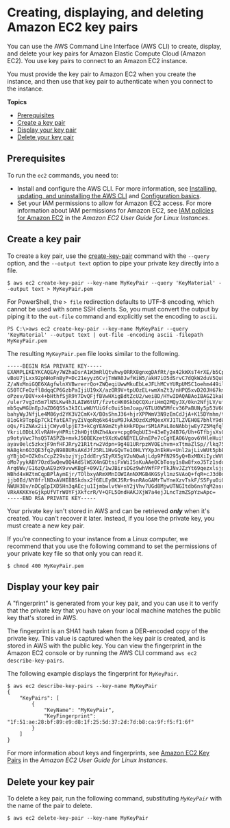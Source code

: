 # Creating, displaying, and deleting Amazon EC2 key pairs<a name="cli-services-ec2-keypairs"></a>

You can use the AWS Command Line Interface \(AWS CLI\) to create, display, and delete your key pairs for Amazon Elastic Compute Cloud \(Amazon EC2\)\. You use key pairs to connect to an Amazon EC2 instance\. 

You must provide the key pair to Amazon EC2 when you create the instance, and then use that key pair to authenticate when you connect to the instance\. 

**Topics**
+ [Prerequisites](#cli-services-ec2-keypairs-prereqs)
+ [Create a key pair](#creating-a-key-pair)
+ [Display your key pair](#displaying-a-key-pair)
+ [Delete your key pair](#deleting-a-key-pair)

## Prerequisites<a name="cli-services-ec2-keypairs-prereqs"></a>

To run the `ec2` commands, you need to:
+ Install and configure the AWS CLI\. For more information, see [Installing, updating, and uninstalling the AWS CLI](cli-chap-install.md) and [Configuration basics](cli-configure-quickstart.md)\. 
+ Set your IAM permissions to allow for Amazon EC2 access\. For more information about IAM permissions for Amazon EC2, see [IAM policies for Amazon EC2](https://docs.aws.amazon.com/AWSEC2/latest/UserGuide/iam-policies-for-amazon-ec2.html) in the *Amazon EC2 User Guide for Linux Instances*\.

## Create a key pair<a name="creating-a-key-pair"></a>

To create a key pair, use the [create\-key\-pair](https://docs.aws.amazon.com/cli/latest/reference/ec2/create-key-pair.html) command with the `--query` option, and the `--output text` option to pipe your private key directly into a file\.

```
$ aws ec2 create-key-pair --key-name MyKeyPair --query 'KeyMaterial' --output text > MyKeyPair.pem
```

For PowerShell, the `> file` redirection defaults to UTF\-8 encoding, which cannot be used with some SSH clients\. So, you must convert the output by piping it to the `out-file` command and explicitly set the encoding to `ascii`\.

```
PS C:\>aws ec2 create-key-pair --key-name MyKeyPair --query 'KeyMaterial' --output text | out-file -encoding ascii -filepath MyKeyPair.pem
```

The resulting `MyKeyPair.pem` file looks similar to the following\.

```
-----BEGIN RSA PRIVATE KEY-----
EXAMPLEKEYKCAQEAy7WZhaDsrA1W3mRlQtvhwyORRX8gnxgDAfRt/gx42kWXsT4rXE/b5CpSgie/
vBoU7jLxx92pNHoFnByP+Dc21eyyz6CvjTmWA0JwfWiW5/akH7iO5dSrvC7dQkW2duV5QuUdE0QW
Z/aNxMniGQE6XAgfwlnXVBwrerrQo+ZWQeqiUwwMkuEbLeJFLhMCvYURpUMSC1oehm449ilx9X1F
G50TCFeOzfl8dqqCP6GzbPaIjiU19xX/azOR9V+tpUOzEL+wmXnZt3/nHPQ5xvD2OJH67km6SuPW
oPzev/D8V+x4+bHthfSjR9Y7DvQFjfBVwHXigBdtZcU2/wei8D/HYwIDAQABAoIBAGZ1kaEvnrqu
/uler7vgIn5m7lN5LKw4hJLAIW6tUT/fzvtcHK0SkbQCQXuriHmQ2MQyJX/0kn2NfjLV/ufGxbL1
mb5qwMGUnEpJaZD6QSSs3kICLwWUYUiGfc0uiSbmJoap/GTLU0W5Mfcv36PaBUNy5p53V6G7hXb2
bahyWyJNfjLe4M86yd2YK3V2CmK+X/BOsShnJ36+hjrXPPWmV3N9zEmCdJjA+K15DYmhm/tJWSD9
81oGk9TopEp7CkIfatEATyyZiVqoRq6k64iuM9JkA3OzdXzMQexXVJ1TLZVEH0E7bhlY9d8O1ozR
oQs/FiZNAx2iijCWyv0lpjE73+kCgYEA9mZtyhkHkFDpwrSM1APaL8oNAbbjwEy7Z5Mqfql+lIp1
YkriL0DbLXlvRAH+yHPRit2hHOjtUNZh4Axv+cpg09qbUI3+43eEy24B7G/Uh+GTfbjsXsOxQx/x
p9otyVwc7hsQ5TA5PZb+mvkJ5OBEKzet9XcKwONBYELGhnEPe7cCgYEA06Vgov6YHleHui9kHuws
ayav0elc5zkxjF9nfHFJRry21R1trw2Vdpn+9g481URrpzWVOEihvm+xTtmaZlSp//lkq75XDwnU
WA8gkn6O3QE3fq2yN98BURsAKdJfJ5RL1HvGQvTe10HLYYXpJnEkHv+Unl2ajLivWUt5pbBrKbUC
gYBjbO+OZk0sCcpZ29sbzjYjpIddErySIyRX5gV2uNQwAjLdp9PfN295yQ+BxMBXiIycWVQiw0bH
oMo7yykABY7Ozd5wQewBQ4AdSlWSX4nGDtsiFxWiI5sKuAAeOCbTosy1s8w8fxoJ5Tz1sdoxNeGs
Arq6Wv/G16zQuAE9zK9vvwKBgF+09VI/1wJBirsDGz9whVWfFPrTkJNvJZzYt69qezxlsjgFKshy
WBhd4xHZtmCqpBPlAymEjr/TOlbxyARmXMnIOWIAnNXMGB4KGSyl1mzSVAoQ+fqR+cJ3d0dyPl1j
jjb0Ed/NY8frlNDxAVHE8BSkdsx2f6ELEyBKJSRr9snRAoGAMrTwYneXzvTskF/S5Fyu0iOegLDa
NWUH38v/nDCgEpIXD5Hn3qAEcju1IjmbwlvtW+nY2jVhv7UGd8MjwUTNGItdb6nsYqM2asrnF3qS
VRkAKKKYeGjkpUfVTrW0YFjXkfcrR/V+QFL5OndHAKJXjW7a4ejJLncTzmZSpYzwApc=
-----END RSA PRIVATE KEY-----
```

Your private key isn't stored in AWS and can be retrieved ***only*** when it's created\. You can't recover it later\. Instead, if you lose the private key, you must create a new key pair\.

If you're connecting to your instance from a Linux computer, we recommend that you use the following command to set the permissions of your private key file so that only you can read it\.

```
$ chmod 400 MyKeyPair.pem
```

## Display your key pair<a name="displaying-a-key-pair"></a>

A "fingerprint" is generated from your key pair, and you can use it to verify that the private key that you have on your local machine matches the public key that's stored in AWS\. 

The fingerprint is an SHA1 hash taken from a DER\-encoded copy of the private key\. This value is captured when the key pair is created, and is stored in AWS with the public key\. You can view the fingerprint in the Amazon EC2 console or by running the AWS CLI command `aws ec2 describe-key-pairs`\. 

The following example displays the fingerprint for `MyKeyPair`\.

```
$ aws ec2 describe-key-pairs --key-name MyKeyPair
{
    "KeyPairs": [
        {
            "KeyName": "MyKeyPair",
            "KeyFingerprint": "1f:51:ae:28:bf:89:e9:d8:1f:25:5d:37:2d:7d:b8:ca:9f:f5:f1:6f"
        }
    ]
}
```

For more information about keys and fingerprints, see [Amazon EC2 Key Pairs](https://docs.aws.amazon.com/AWSEC2/latest/UserGuide/ec2-key-pairs.html) in the *Amazon EC2 User Guide for Linux Instances*\.

## Delete your key pair<a name="deleting-a-key-pair"></a>

To delete a key pair, run the following command, substituting *`MyKeyPair`* with the name of the pair to delete\.

```
$ aws ec2 delete-key-pair --key-name MyKeyPair
```